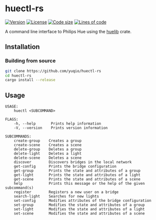 # huectl-rs

[![Version](https://img.shields.io/github/v/release/yuqio/huectl-rs?color=orange)](https://github.com/yuqio/huectl-rs/releases)
[![License](https://img.shields.io/github/license/yuqio/huectl-rs)](https://github.com/yuqio/huectl-rs/blob/master/LICENSE)
[![Code size](https://img.shields.io/github/languages/code-size/yuqio/huectl-rs)]()
[![Lines of code](https://tokei.rs/b1/github/yuqio/huectl-rs?category=code)]()

A command line interface to Philips Hue using the [huelib](https://github.com/yuqio/huelib-rs) crate.

## Installation

### Building from source

```sh
git clone https://github.com/yuqio/huectl-rs
cd huectl-rs
cargo install --release
```

## Usage

```
USAGE:
    huectl <SUBCOMMAND>

FLAGS:
    -h, --help       Prints help information
    -V, --version    Prints version information

SUBCOMMANDS:
    create-group    Creates a group
    create-scene    Creates a scene
    delete-group    Deletes a group
    delete-light    Deletes a light
    delete-scene    Deletes a scene
    discover        Discovers bridges in the local network
    get-config      Prints the bridge configuration
    get-group       Prints the state and attributes of a group
    get-light       Prints the state and attributes of a light
    get-scene       Prints the state and attributes of a scene
    help            Prints this message or the help of the given subcommand(s)
    register        Registers a new user on a bridge
    search-light    Searches for new lights
    set-config      Modifies attributes of the bridge configuration
    set-group       Modifies the state and attributes of a group
    set-light       Modifies the state and attributes of a light
    set-scene       Modifies the state and attributes of a scene
```
